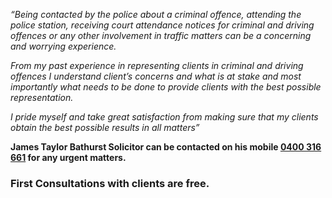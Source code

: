 




<p><em>“Being contacted by the police about a criminal offence, attending the police station, receiving court attendance notices for criminal and driving offences or any other involvement in traffic matters can be a concerning and worrying experience.</em></p>

<p><em>From my past experience in representing clients in criminal and driving offences I understand client’s concerns and what is at stake and most importantly what needs to be done to provide clients with the best possible representation.</em></p>

<p><em>I pride myself and take great satisfaction from making sure that my clients obtain the best possible results in all matters”</em></p>

<p><strong>James Taylor Bathurst Solicitor can be contacted on his mobile <a title="Call James Taylor Bathurst Solicitor" alt="Call James Taylor Bathurst Solicitor" href="tel:+61400316661">0400 316 661</a> for any urgent matters.</strong></p>

<h3 id="first-consultations-with-clients-are-free." tabindex="-1">First Consultations with clients are free.</h3>



